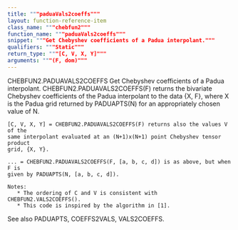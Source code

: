 ```yaml
---
title: """paduaVals2coeffs"""
layout: function-reference-item
class_name: """chebfun2"""
function_name: """paduaVals2coeffs"""
snippet: """Get Chebyshev coefficients of a Padua interpolant."""
qualifiers: """Static"""
return_type: """[C, V, X, Y]"""
arguments: """(F, dom)"""
---
```


 CHEBFUN2.PADUAVALS2COEFFS   Get Chebyshev coefficients of a Padua interpolant.
    CHEBFUN2.PADUAVALS2COEFFS(F) returns the bivariate Chebyshev coefficients of
    the Padua interpolant to the data {X, F}, where X is the Padua grid returned
    by PADUAPTS(N) for an appropriately chosen value of N.
 
    [C, V, X, Y] = CHEBFUN2.PADUAVALS2COEFFS(F) returns also the values V of the
    same interpolant evaluated at an (N+1)x(N+1) point Chebyshev tensor product
    grid, {X, Y}.
 
    ... = CHEBFUN2.PADUAVALS2COEFFS(F, [a, b, c, d]) is as above, but when F is
    given by PADUAPTS(N, [a, b, c, d]).
 
    Notes: 
       * The ordering of C and V is consistent with CHEBFUN2.VALS2COEFFS().
       * This code is inspired by the algorithm in [1].
 
  See also PADUAPTS, COEFFS2VALS, VALS2COEFFS.
